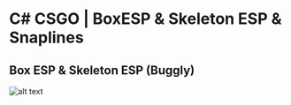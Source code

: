 # C# CSGO | BoxESP & Skeleton ESP & Snaplines
## Box ESP & Skeleton ESP (Buggly)
![alt text](https://github.com/Lufzy/CSGO-ESP/blob/master/example.PNG?raw=true)
